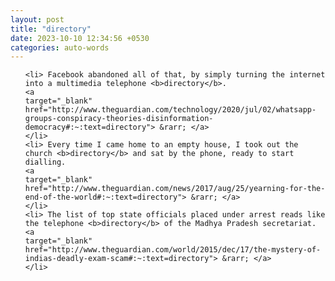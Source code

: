 ```yaml
---
layout: post
title: "directory"
date: 2023-10-10 12:34:56 +0530
categories: auto-words
---
```

<ol>

    <li> Facebook abandoned all of that, by simply turning the internet into a multimedia telephone <b>directory</b>.
    <a 
    target="_blank" 
    href="http://www.theguardian.com/technology/2020/jul/02/whatsapp-groups-conspiracy-theories-disinformation-democracy#:~:text=directory"> &rarr; </a>
    </li>
    <li> Every time I came home to an empty house, I took out the church <b>directory</b> and sat by the phone, ready to start dialling.
    <a 
    target="_blank" 
    href="http://www.theguardian.com/news/2017/aug/25/yearning-for-the-end-of-the-world#:~:text=directory"> &rarr; </a>
    </li>
    <li> The list of top state officials placed under arrest reads like the telephone <b>directory</b> of the Madhya Pradesh secretariat.
    <a 
    target="_blank" 
    href="http://www.theguardian.com/world/2015/dec/17/the-mystery-of-indias-deadly-exam-scam#:~:text=directory"> &rarr; </a>
    </li>